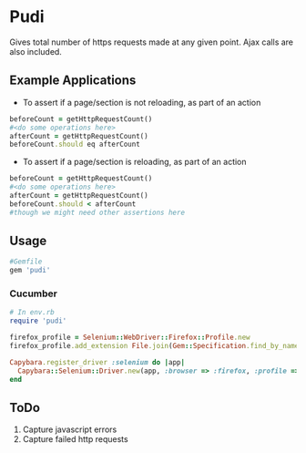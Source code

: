 # Pudi

Gives total number of https requests made at any given point. Ajax calls are also included.

## Example Applications
- To assert if a page/section is not reloading, as part of an action
```ruby
beforeCount = getHttpRequestCount()
#<do some operations here>
afterCount = getHttpRequestCount()
beforeCount.should eq afterCount
```
- To assert if a page/section is reloading, as part of an action
```ruby
beforeCount = getHttpRequestCount()
#<do some operations here>
afterCount = getHttpRequestCount()
beforeCount.should < afterCount
#though we might need other assertions here
```

## Usage
```ruby
#Gemfile
gem 'pudi'
```
### Cucumber
```ruby
# In env.rb
require 'pudi'

firefox_profile = Selenium::WebDriver::Firefox::Profile.new
firefox_profile.add_extension File.join(Gem::Specification.find_by_name("pudi").gem_dir,"/lib/pudi/pudi.xpi")

Capybara.register_driver :selenium do |app|
  Capybara::Selenium::Driver.new(app, :browser => :firefox, :profile => firefox_profile)
end
```

## ToDo
1. Capture javascript errors
2. Capture failed http requests
